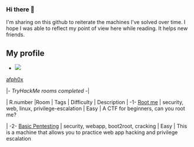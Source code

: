 

### Hi there 👋


I'm sharing on this github to reiterate the machines I've solved over time. I hope I was able to reflect my point of view here while reading. It helps new friends.


## My profile

- <img src="https://tryhackme-badges.s3.amazonaws.com/afph0x.png?7">
[afph0x](https://tryhackme.com/p/afph0x)



|*- TryHackMe rooms completed  -*|


| R.number     |Room                                                                       | Tags                                                      | Difficulty   | Description
|     -1-      [Root me](https://tryhackme.com/room/rrootme)                               | security, web, linux, privilege-escalation | Easy         | A CTF for beginners, can you root me? 

|     -2-      [Basic Pentesting](https://tryhackme.com/room/basicpentestingjt)            | security, webapp, boot2root, cracking                     | Easy         | This is a machine that allows you to practice web app hacking and privilege escalation
